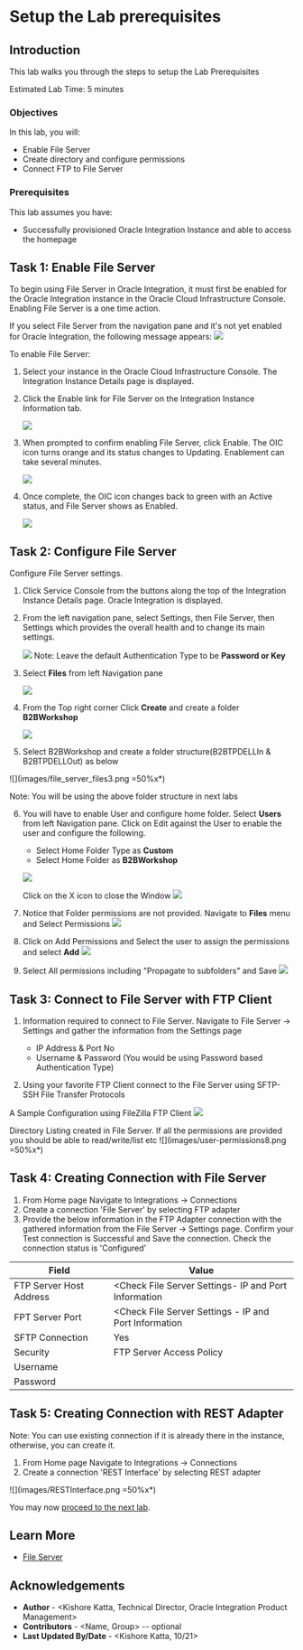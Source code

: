 # Setup the Lab prerequisites

## Introduction

This lab walks you through the steps to setup the Lab Prerequisites

Estimated Lab Time: 5 minutes

### Objectives

In this lab, you will:
* Enable File Server
* Create directory and configure permissions
* Connect FTP to File Server

### Prerequisites

This lab assumes you have:

* Successfully provisioned Oracle Integration Instance and able to access the homepage

## Task 1: Enable File Server

To begin using File Server in Oracle Integration, it must first be enabled for the Oracle Integration instance in the Oracle Cloud Infrastructure Console. Enabling File Server is a one time action.

If you select File Server from the navigation pane and it's not yet enabled for Oracle Integration, the following message appears:
	![](images/file_server_enablement0.png)

To enable File Server:

1.	Select your instance in the Oracle Cloud Infrastructure Console.
		The Integration Instance Details page is displayed.
2.	Click the Enable link for File Server on the Integration Instance Information tab.

	![](images/file_server_enablement1a.png)

3.	When prompted to confirm enabling File Server, click Enable. The OIC icon turns orange and its status changes to Updating. Enablement can take several minutes.

	![](images/file_server_enablement2.png)

4.	Once complete, the OIC icon changes back to green with an Active status, and File Server shows as Enabled.

	![](images/file_server_enablement3.png)

## Task 2: Configure File Server
Configure File Server settings.

1.	Click Service Console from the buttons along the top of the Integration Instance Details page.
Oracle Integration is displayed.

2.	From the left navigation pane, select Settings, then File Server, then Settings which provides the overall health and to change its main settings.

	![](images/file_server_settings.png)
Note: Leave the default Authentication Type to be **Password or Key**

3.	Select **Files** from left Navigation pane

	![](images/file_server_files1.png)

4. From the Top right corner Click **Create** and create a folder **B2BWorkshop**

	![](images/file_server_files2.png)
5.	Select B2BWorkshop and create a folder structure(B2BTPDELLIn & B2BTPDELLOut) as below

  ![](images/file_server_files3.png =50%x*)

Note: You will be using the above folder structure in next labs

6.	You will have to enable User and configure home folder. Select **Users** from left Navigation pane. Click on Edit against the User to enable the user and configure the following.

	*	Select Home Folder Type as **Custom**
	* Select Home Folder as **B2BWorkshop**

	![](images/user-permissions2.png)

	Click on the X icon to close the Window
	![](images/user-permissions3.png)

7. Notice that Folder permissions are not provided. Navigate to **Files** menu and Select Permissions
	![](images/user-permissions4.png)

8. Click on Add Permissions and Select the user to assign the permissions and select **Add**
	![](images/user-permissions5.png)

9.	Select All permissions including "Propagate to subfolders" and Save
	![](images/user-permissions6.png)

## Task 3: Connect to File Server with FTP Client

1.	Information required to connect to File Server. Navigate to File Server -> Settings and gather the information from the Settings page
	* IP Address & Port No
	* Username & Password (You would be using Password based Authentication Type)

2. Using your favorite FTP Client connect to the File Server using SFTP- SSH File Transfer Protocols

A Sample Configuration using FileZilla FTP Client
	![](images/user-permissions7.png)

Directory Listing created in File Server. If all the permissions are provided you should be able to read/write/list etc
	![](images/user-permissions8.png =50%x*)

## Task 4: Creating Connection with File Server
1.	From Home page Navigate to Integrations -> Connections
2.	Create a connection 'File Server' by selecting FTP adapter
3.	Provide the below information in the FTP Adapter connection with the gathered information from the File Server -> Settings page. Confirm your Test connection is Successful and Save the connection. Check the connection status is 'Configured'

| Field                   | Value                                                 |
|-------------------------|-------------------------------------------------------|
| FTP Server Host Address | <Check File Server Settings- IP and Port Information  |
| FPT Server Port         | <Check File Server Settings - IP and Port Information |
| SFTP Connection         | Yes                                                   |
| Security                | FTP Server Access Policy                              |
| Username                | <OIC Username>                                        |
| Password                | <OIC Password>                                        |

## Task 5: Creating Connection with REST Adapter

Note: You can use existing connection if it is already there in the instance, otherwise, you can create it.

1.	From Home page Navigate to Integrations -> Connections
2.	Create a connection 'REST Interface' by selecting REST adapter

![](images/RESTInterface.png =50%x*)

You may now [proceed to the next lab](#next).

## Learn More

* [File Server](https://docs.oracle.com/en/cloud/paas/integration-cloud/file-server/file-server-overview.html)

## Acknowledgements
* **Author** - <Kishore Katta, Technical Director, Oracle Integration Product Management>
* **Contributors** -  <Name, Group> -- optional
* **Last Updated By/Date** - <Kishore Katta, 10/21>
